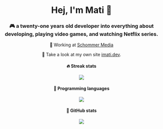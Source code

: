 <h1 align="center">
    Hej, I'm Mati 👋
</h1>

<h3 align="center">
    🎮 a twenty-one years old developer into everything about developing, playing video games, and watching Netflix series.
</h3>

<p align="center">💼 Working at <a href="https://schommer-media.de/" target="_blank">Schommer Media</a></p>
<p align="center">📃 Take a look at my own site <a href="https://imati.dev/" target="_blank">imati.dev</a>.</p>

<h4 align="center">
    🔥 Streak stats
</h4>

<p align="center">
    <img src="https://github-readme-streak-stats.herokuapp.com/?user=iammati&theme=dracula" />
</p>

<h4 align="center">
    💛 Programming languages
</h4>

<p align="center">
    <img src="https://github-readme-stats.vercel.app/api/top-langs/?username=iammati&theme=radical&langs_count=6&layout=compact" />
</p>

<h4 align="center">
    🖤 GitHub stats
</h4>

<p align="center">
    <img src="https://github-readme-stats.vercel.app/api?username=iammati&count_private=true&show_icons=true&theme=radical" />
</p>
